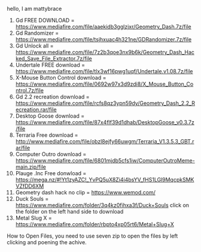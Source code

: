 hello, I am mattybrace
1. Gd FREE DOWNLOAD = https://www.mediafire.com/file/aaekidb3gglzjxr/Geometry_Dash.7z/file
2. Gd Randomizer = https://www.mediafire.com/file/tsjhxuac4h321ne/GDRandomizer.7z/file
3. Gd Unlock all = https://www.mediafire.com/file/7z2b3qoe3nx9b6k/Geometry_Dash_Hacked_Save_File_Extractor.7z/file
4. Undertale FREE download = https://www.mediafire.com/file/tlx3wf16pwg1uqf/Undertale.v1.08.7z/file
5. X-Mouse Button Control download = https://www.mediafire.com/file/0692w97x3d9zdi8/X_Mouse_Button_Control.7z/file
6. Gd 2.2 recreation download = https://www.mediafire.com/file/rcfs8qz3ypn59dy/Geometry_Dash_2.2_Recreation.rar/file
7. Desktop Goose download = https://www.mediafire.com/file/87x4flf39d1dhab/DesktopGoose_v0.3.7z/file
8. Terraria Free download = http://www.mediafire.com/file/obzl8ejfy66uwgm/Terraria_V1.3.5.3_GBT.rar/file
9. Computer Outro download = https://www.mediafire.com/file/6801mjdb5cfs1iw/ComputerOutroMeme-main.zip/file
10. Plauge .Inc Free donwload = https://mega.nz/#!Yt1zyAZC!_YvPQ5uX8Zi4i4bsYV_fHS1LGl9MqcpkSMKVZfDD6XM
11. Geometry dash hack no clip = https://www.wemod.com/
12. Duck Souls = https://www.mediafire.com/folder/3q4kz0fihxa3f/Duck+Souls click on the folder on the left hand side to download
13. Metal Slug X = https://www.mediafire.com/folder/rbpto4xp05rt6/Metal+Slug+X

How to Open Files, you need to use seven zip to open the files by left clicking and poening the achive.


